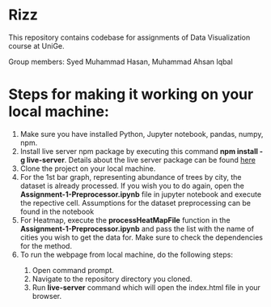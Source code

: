 # Rizz
This repository contains codebase for assignments of Data Visualization course at UniGe.

Group members: Syed Muhammad Hasan, Muhammad Ahsan Iqbal

# Steps for making it working on your local machine:
<ol>
  <li>Make sure you have installed Python, Jupyter notebook, pandas, numpy, npm.</li>
  <li>Install live server npm package by executing this command <b>npm install -g live-server</b>. Details about the live server package can be found <a href="https://www.npmjs.com/package/live-server">here</a></li>
  <li>Clone the project on your local machine.</li>
  <li>For the 1st bar graph, representing abundance of trees by city, the dataset is already processed. If you wish you to do again, open the <b>Assignment-1-Preprocessor.ipynb</b> file in jupyter notebook and execute the repective cell. Assumptions for the dataset preprocessing can be found in the notebook</li>
  <li>For Heatmap, execute the <b>processHeatMapFile</b> function in the <b>Assignment-1-Preprocessor.ipynb</b> and pass the list with the name of cities you wish to get the data for. Make sure to check the dependencies for the method.</li>
  <li>To run the webpage from local machine, do the following steps:</li>
  <ol>
    <li>Open command prompt.</li>
    <li>Navigate to the repository directory you cloned.</li>
    <li>Run <b>live-server</b> command which will open the index.html file in your browser.</li>
